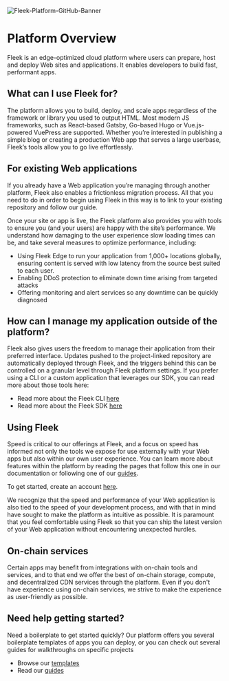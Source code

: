 ![Fleek-Platform-GitHub-Banner](https://github.com/fleek-platform/.github/assets/55561695/d78a3d27-7e89-40ba-8624-feb7c4f8b67e)

# Platform Overview

Fleek is an edge-optimized cloud platform where users can prepare, host and deploy Web sites and applications. It enables developers to build fast, performant apps.

## What can I use Fleek for?

The platform allows you to build, deploy, and scale apps regardless of the framework or library you used to output HTML. Most modern JS frameworks, such as React-based Gatsby, Go-based Hugo or Vue.js-powered VuePress are supported. Whether you’re interested in publishing a simple blog or creating a production Web app that serves a large userbase, Fleek’s tools allow you to go live effortlessly.

## For existing Web applications

If you already have a Web application you’re managing through another platform, Fleek also enables a frictionless migration process. All that you need to do in order to begin using Fleek in this way is to link to your existing repository and follow our guide.

Once your site or app is live, the Fleek platform also provides you with tools to ensure you (and your users) are happy with the site’s performance. We understand how damaging to the user experience slow loading times can be, and take several measures to optimize performance, including:

- Using Fleek Edge to run your application from 1,000+ locations globally, ensuring content is served with low latency from the source best suited to each user.
- Enabling DDoS protection to eliminate down time arising from targeted attacks
- Offering monitoring and alert services so any downtime can be quickly diagnosed

## How can I manage my application outside of the platform?

Fleek also gives users the freedom to manage their application from their preferred interface. Updates pushed to the project-linked repository are automatically deployed through Fleek, and the triggers behind this can be controlled on a granular level through Fleek platform settings. If you prefer using a CLI or a custom application that leverages our SDK, you can read more about those tools here:

- Read more about the Fleek CLI [here](https://fleek.xyz/docs/cli)
- Read more about the Fleek SDK [here](https://fleek.xyz/docs/sdk)

## Using Fleek

Speed is critical to our offerings at Fleek, and a focus on speed has informed not only the tools we expose for use externally with your Web apps but also within our own user experience. You can learn more about features within the platform by reading the pages that follow this one in our documentation or following one of our [guides](https://fleek.xyz/guides).

To get started, create an account [here](https://app.fleek.xyz).

We recognize that the speed and performance of your Web application is also tied to the speed of your development process, and with that in mind have sought to make the platform as intuitive as possible. It is paramount that you feel comfortable using Fleek so that you can ship the latest version of your Web application without encountering unexpected hurdles.

## On-chain services

Certain apps may benefit from integrations with on-chain tools and services, and to that end we offer the best of on-chain storage, compute, and decentralized CDN services through the platform. Even if you don't have experience using on-chain services, we strive to make the experience as user-friendly as possible.

## Need help getting started?

Need a boilerplate to get started quickly? Our platform offers you several boilerplate templates of apps you can deploy, or you can check out several guides for walkthroughs on specific projects

- Browse our [templates](https://app.fleek.xyz/templates)
- Read our [guides](https://fleek.xyz/guides)
